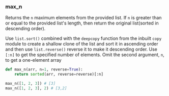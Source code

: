 ### max_n

Returns the `n` maximum elements from the provided list. If `n` is greater than or equal to the provided list's length, then return the original list(sorted in descending order).

Use `list.sort()` combined with the `deepcopy` function from the inbuilt `copy` module to create a shallow clone of the list and sort it in ascending order and then use `list.reverse()` reverse it to make it descending order. Use `[:n]` to get the specified number of elements. Omit the second argument, `n`, to get a one-element array

```python
def max_n(arr, n=1, reverse=True):
    return sorted(arr, reverse=reverse)[:n]
```

```python
max_n([1, 2, 3]) # [3]
max_n([1, 2, 3], 2) # [3,2]
```